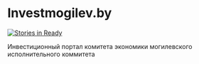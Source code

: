 Investmogilev.by
================
[![Stories in Ready](https://badge.waffle.io/laskoviymishka/investmogilev.by.png?label=ready&title=Ready)](http://waffle.io/laskoviymishka/investmogilev.by)

Инвестиционный портал комитета экономики могилевского исполнительного коммитета
